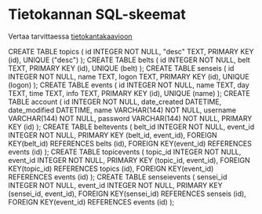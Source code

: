 # Tietokannan SQL-skeemat

Vertaa tarvittaessa [tietokantakaavioon](https://github.com/eetuahon/karatebase/blob/master/dbdiagram.png)

CREATE TABLE topics (
	id INTEGER NOT NULL, 
	"desc" TEXT, 
	PRIMARY KEY (id), 
	UNIQUE ("desc")
);
CREATE TABLE belts (
	id INTEGER NOT NULL, 
	belt TEXT, 
	PRIMARY KEY (id), 
	UNIQUE (belt)
);
CREATE TABLE senseis (
	id INTEGER NOT NULL, 
	name TEXT, 
	logon TEXT, 
	PRIMARY KEY (id), 
	UNIQUE (logon)
);
CREATE TABLE events (
	id INTEGER NOT NULL, 
	name TEXT, 
	day TEXT, 
	time TEXT, 
	info TEXT, 
	PRIMARY KEY (id), 
	UNIQUE (name)
);
CREATE TABLE account (
	id INTEGER NOT NULL, 
	date_created DATETIME, 
	date_modified DATETIME, 
	name VARCHAR(144) NOT NULL, 
	username VARCHAR(144) NOT NULL, 
	password VARCHAR(144) NOT NULL, 
	PRIMARY KEY (id)
);
CREATE TABLE beltevents (
	belt_id INTEGER NOT NULL, 
	event_id INTEGER NOT NULL, 
	PRIMARY KEY (belt_id, event_id), 
	FOREIGN KEY(belt_id) REFERENCES belts (id), 
	FOREIGN KEY(event_id) REFERENCES events (id)
);
CREATE TABLE topicevents (
	topic_id INTEGER NOT NULL, 
	event_id INTEGER NOT NULL, 
	PRIMARY KEY (topic_id, event_id), 
	FOREIGN KEY(topic_id) REFERENCES topics (id), 
	FOREIGN KEY(event_id) REFERENCES events (id)
);
CREATE TABLE senseievents (
	sensei_id INTEGER NOT NULL, 
	event_id INTEGER NOT NULL, 
	PRIMARY KEY (sensei_id, event_id), 
	FOREIGN KEY(sensei_id) REFERENCES senseis (id), 
	FOREIGN KEY(event_id) REFERENCES events (id)
);